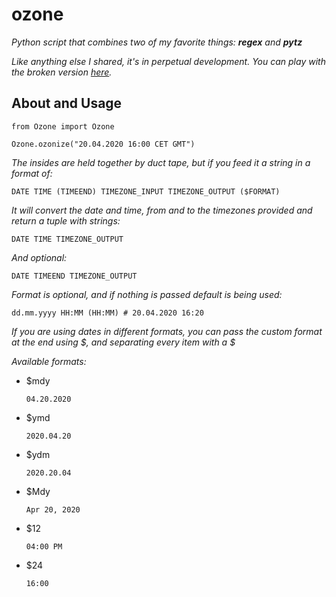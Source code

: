 # ozone
_Python script that combines two of my favorite things: **regex** and **pytz**_

_Like anything else I shared, it's in perpetual development. You can play with the broken version [here](https://www.plaintech.ink/ozone)._

## About and Usage

    from Ozone import Ozone
    
    Ozone.ozonize("20.04.2020 16:00 CET GMT")

_The insides are held together by duct tape, but if you feed it a string in a format of:_

    DATE TIME (TIMEEND) TIMEZONE_INPUT TIMEZONE_OUTPUT ($FORMAT)
    
_It will convert the date and time, from and to the timezones provided and return a tuple with strings:_

    DATE TIME TIMEZONE_OUTPUT
    
_And optional:_

    DATE TIMEEND TIMEZONE_OUTPUT
    
_Format is optional, and if nothing is passed default is being used:_

    dd.mm.yyyy HH:MM (HH:MM) # 20.04.2020 16:20
    
_If you are using dates in different formats, you can pass the custom format at the end using $, and separating every item with a $_

_Available formats:_

 - $mdy
 
       04.20.2020
    
 - $ymd
 
       2020.04.20
    
 - $ydm
 
       2020.20.04
       
 - $Mdy
 
       Apr 20, 2020
    
 - $12
 
       04:00 PM
    
 - $24
 
       16:00

    

